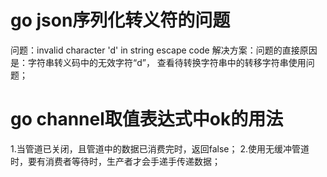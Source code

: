 # go json序列化转义符的问题
问题：invalid character 'd' in string escape code
解决方案：问题的直接原因是：字符串转义码中的无效字符“d”， 查看待转换字符串中的转移字符串使用问题；

# go channel取值表达式中ok的用法
1.当管道已关闭，且管道中的数据已消费完时，返回false；
2.使用无缓冲管道时，要有消费者等待时，生产者才会手递手传递数据；

